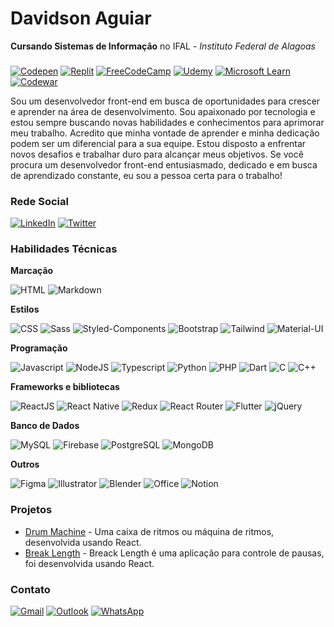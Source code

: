 # Davidson Aguiar

**Cursando Sistemas de Informação** no IFAL - _Instituto Federal de Alagoas_

###

[![Codepen](https://img.shields.io/badge/Codepen-000000?style=for-the-badge&logo=codepen&logoColor=white)](https://codepen.io/davidsonaguiar) [![Replit](https://img.shields.io/badge/replit-667881?style=for-the-badge&logo=replit&logoColor=white)](https://replit.com/@DAVIDSONROGERIO) [![FreeCodeCamp](https://img.shields.io/badge/Freecodecamp-%23123.svg?&style=for-the-badge&logo=freecodecamp&logoColor=green)](https://www.freecodecamp.org/davidsonaguiar) [![Udemy](https://img.shields.io/badge/Udemy-A435F0?style=for-the-badge&logo=Udemy&logoColor=white)](https://www.udemy.com/user/davidson-aguiar/) [![Microsoft Learn](https://img.shields.io/badge/Microsoft_Learn-258ffa?style=for-the-badge&logo=microsoft&logoColor=white)](https://learn.microsoft.com/pt-br/users/davidsonrogerioaguiar-4073/) [![Codewar](https://img.shields.io/badge/Codewars-B1361E?style=for-the-badge&logo=Codewars&logoColor=white)](https://www.codewars.com/users/davidsonaguiar)


Sou um desenvolvedor front-end em busca de oportunidades para crescer e aprender na área de desenvolvimento. Sou apaixonado por tecnologia e estou sempre buscando novas habilidades e conhecimentos para aprimorar meu trabalho. Acredito que minha vontade de aprender e minha dedicação podem ser um diferencial para a sua equipe. Estou disposto a enfrentar novos desafios e trabalhar duro para alcançar meus objetivos. Se você procura um desenvolvedor front-end entusiasmado, dedicado e em busca de aprendizado constante, eu sou a pessoa certa para o trabalho!

### Rede Social

[![LinkedIn](https://img.shields.io/badge/linkedin-%230077B5.svg?style=for-the-badge&logo=linkedin&logoColor=white)](https://www.linkedin.com/in/davidson-aguiar-241b49215/) [![Twitter](https://img.shields.io/badge/Twitter-%231DA1F2.svg?style=for-the-badge&logo=Twitter&logoColor=white)](https://twitter.com/DavidsonAguiar5)

### Habilidades Técnicas

**Marcação**

![HTML](https://img.shields.io/badge/HTML5-E34F26?style=for-the-badge&logo=html5&logoColor=white) ![Markdown](https://img.shields.io/badge/Markdown-000000?style=for-the-badge&logo=markdown&logoColor=white)


**Estilos**

 ![CSS](https://img.shields.io/badge/CSS3-1572B6?style=for-the-badge&logo=css3&logoColor=white) ![Sass](https://img.shields.io/badge/Sass-CC6699?style=for-the-badge&logo=sass&logoColor=white) ![Styled-Components](https://img.shields.io/badge/styled--components-DB7093?style=for-the-badge&logo=styled-components&logoColor=white) ![Bootstrap](https://img.shields.io/badge/Bootstrap-563D7C?style=for-the-badge&logo=bootstrap&logoColor=white) 
 ![Tailwind](https://img.shields.io/badge/Tailwind_CSS-38B2AC?style=for-the-badge&logo=tailwind-css&logoColor=white) ![Material-UI](https://img.shields.io/badge/Material--UI-0081CB?style=for-the-badge&logo=material-ui&logoColor=white)

**Programação**

![Javascript](https://img.shields.io/badge/JavaScript-F7DF1E?style=for-the-badge&logo=javascript&logoColor=black) ![NodeJS](https://img.shields.io/badge/node.js-6DA55F?style=for-the-badge&logo=node.js&logoColor=white) ![Typescript](https://img.shields.io/badge/TypeScript-007ACC?style=for-the-badge&logo=typescript&logoColor=white)
![Python](https://img.shields.io/badge/Python-14354C?style=for-the-badge&logo=python&logoColor=white) ![PHP](https://img.shields.io/badge/PHP-777BB4?style=for-the-badge&logo=php&logoColor=white) ![Dart](https://img.shields.io/badge/Dart-0175C2?style=for-the-badge&logo=dart&logoColor=white) ![C](https://img.shields.io/badge/C-00599C?style=for-the-badge&logo=c&logoColor=white)  ![C++](https://img.shields.io/badge/C%2B%2B-00599C?style=for-the-badge&logo=c%2B%2B&logoColor=white)

**Frameworks e bibliotecas**

![ReactJS](https://img.shields.io/badge/React-20232A?style=for-the-badge&logo=react&logoColor=61DAFB)  ![React Native](https://img.shields.io/badge/React_Native-20232A?style=for-the-badge&logo=react&logoColor=61DAFB) ![Redux](https://img.shields.io/badge/Redux-593D88?style=for-the-badge&logo=redux&logoColor=white) ![React Router](https://img.shields.io/badge/React_Router-CA4245?style=for-the-badge&logo=react-router&logoColor=white)
![Flutter](https://img.shields.io/badge/Flutter-02569B?style=for-the-badge&logo=flutter&logoColor=white) ![jQuery](https://img.shields.io/badge/jQuery-0769AD?style=for-the-badge&logo=jquery&logoColor=white)

**Banco de Dados**

![MySQL](https://img.shields.io/badge/MySQL-005C84?style=for-the-badge&logo=mysql&logoColor=white) ![Firebase](https://img.shields.io/badge/Firebase-039BE5?style=for-the-badge&logo=Firebase&logoColor=white) ![PostgreSQL](https://img.shields.io/badge/PostgreSQL-316192?style=for-the-badge&logo=postgresql&logoColor=white) ![MongoDB](https://img.shields.io/badge/MongoDB-4EA94B?style=for-the-badge&logo=mongodb&logoColor=white)

**Outros**

![Figma](https://img.shields.io/badge/Figma-F24E1E?style=for-the-badge&logo=figma&logoColor=white) ![Illustrator](https://img.shields.io/badge/Adobe%20Illustrator-FF9A00?style=for-the-badge&logo=adobe%20illustrator&logoColor=white) ![Blender](https://img.shields.io/badge/blender-%23F5792A.svg?style=for-the-badge&logo=blender&logoColor=white) ![Office](https://img.shields.io/badge/Microsoft_Office-D83B01?style=for-the-badge&logo=microsoft-office&logoColor=white)  ![Notion](https://img.shields.io/badge/Notion-000000?style=for-the-badge&logo=notion&logoColor=white)




### Projetos

* [Drum Machine](https://codepen.io/davidsonaguiar/full/mdjoMNQ) \- Uma caixa de ritmos ou máquina de ritmos, desenvolvida usando React.
* [Break Length](https://codepen.io/davidsonaguiar/live/MWBZyPq) \- Breack Length é uma aplicação para controle de pausas, foi desenvolvida usando React.


### Contato

[![Gmail](https://img.shields.io/badge/Gmail-D14836?style=for-the-badge&logo=gmail&logoColor=white)](mailto:dra1@aluno.ifal.edu.br) [![Outlook](https://img.shields.io/badge/Microsoft_Outlook-0078D4?style=for-the-badge&logo=microsoft-outlook&logoColor=white)](mailto:davidson.05@outlook.com) [![WhatsApp](https://img.shields.io/badge/WhatsApp-25D366?style=for-the-badge&logo=whatsapp&logoColor=white)](https://api.whatsapp.com/send?phone=+5582988588290)
</center>
